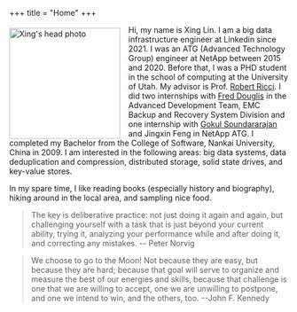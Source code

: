 +++
title = "Home"
+++

<img src="https://xinglin.github.io/img/head.jpg" width="200" style="margin: 5px 15px -1px 0px;" alt="Xing's head photo" align="left"/>

Hi, my name is Xing Lin. 
I am a big data infrastructure engineer at Linkedin since 2021.
I was an ATG (Advanced Technology Group) engineer at NetApp between 2015 and 2020.
Before that, I was a PHD student in the school of computing at the University of Utah. 
My advisor is Prof. [Robert Ricci][ricci]. 
I did two internships with [Fred Douglis][fred] in the Advanced Development Team, EMC Backup and Recovery System Division and one internship with 
[Gokul Soundararajan][gokul] and Jingxin Feng in NetApp ATG.
I completed my Bachelor from the College of Software, Nankai University, China in 2009.
I am interested in the following areas: big data systems, data deduplication and compression, distributed storage, solid state drives, and key-value stores.

In my spare time, I like reading books (especially history and biography), hiking around in the local area, and sampling nice food. 

> The key is deliberative practice: not just doing it again and again, but challenging yourself with a task that is just beyond your current ability, trying it, analyzing your performance while and after doing it, and correcting any mistakes.     -- Peter Norvig


> We choose to go to the Moon! Not because they are easy, but because they are hard; because that goal will serve to organize and measure the best of our energies and skills, because that challenge is one that we are willing to accept, one we are unwilling to postpone, and one we intend to win, and the others, too.   --John F. Kennedy

[ricci]: https://ricci.io/
[fred]: http://www.douglis.org/fred/ 
[gokul]: http://www.gokulsoundar.com/